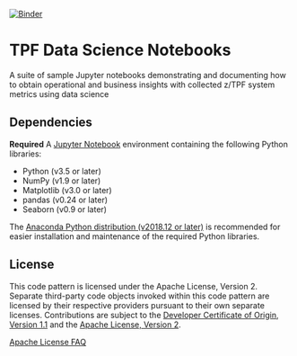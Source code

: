 [![Binder](https://mybinder.org/badge_logo.svg)](https://mybinder.org/v2/gh/IBM/tpf-ds-notebooks/initial-notebook?urlpath=lab/tree/intro_cdc_nvpc_analysis.ipynb)

# TPF Data Science Notebooks

A suite of sample Jupyter notebooks demonstrating and documenting how to obtain operational and business insights with collected z/TPF system metrics using data science

## Dependencies
**Required**
A [Jupyter Notebook](https://jupyter.org/) environment containing the following Python libraries:
* Python (v3.5 or later)
* NumPy (v1.9 or later)
* Matplotlib (v3.0 or later)
* pandas (v0.24 or later)
* Seaborn (v0.9 or later)

The [Anaconda Python distribution (v2018.12 or later)](https://www.anaconda.com/distribution/) is recommended for easier installation and maintenance of the required Python libraries.

## License

This code pattern is licensed under the Apache License, Version 2. Separate third-party code objects invoked within this code pattern are licensed by their respective providers pursuant to their own separate licenses. Contributions are subject to the [Developer Certificate of Origin, Version 1.1](https://developercertificate.org/) and the [Apache License, Version 2](https://www.apache.org/licenses/LICENSE-2.0.txt).

[Apache License FAQ](https://www.apache.org/foundation/license-faq.html#WhatDoesItMEAN)
